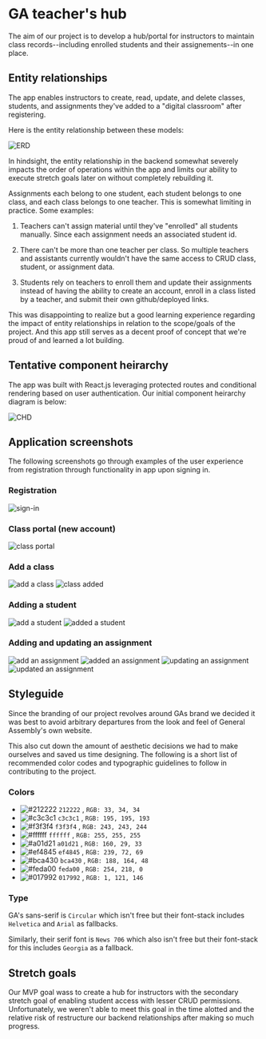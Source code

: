 # GA teacher's hub

The aim of our project is to develop a hub/portal for instructors to maintain class records--including enrolled students and their assignements--in one place.

## Entity relationships

The app enables instructors to create, read, update, and delete classes, students, and assignments they've added to a "digital classroom" after registering.

Here is the entity relationship between these models:

![ERD](/readmeAssets/teacherHub_erd.png)

In hindsight, the entity relationship in the backend somewhat severely impacts the order of operations within the app and limits our ability to execute stretch goals later on without completely rebuilding it.

Assignments each belong to one student, each student belongs to one class, and each class belongs to one teacher. This is somewhat limiting in practice. Some examples:

1. Teachers can't assign material until they've "enrolled" all students manually. Since each assignment needs an associated student id.

2. There can't be more than one teacher per class. So multiple teachers and assistants currently wouldn't have the same access to CRUD class, student, or assignment data.

3. Students rely on teachers to enroll them and update their assignments instead of having the ability to create an account, enroll in a class listed by a teacher, and submit their own github/deployed links.

This was disappointing to realize but a good learning experience regarding the impact of entity relationships in relation to the scope/goals of the project. And this app still serves as a decent proof of concept that we're proud of and learned a lot building. 


## Tentative component heirarchy

The app was built with React.js leveraging protected routes and conditional rendering based on user authentication. Our initial component heirarchy diagram is below:

![CHD](/readmeAssets/teacherHubCHD.png)

## Application screenshots

The following screenshots go through examples of the user experience from registration through functionality in app upon signing in.

### Registration
![sign-in](/readmeAssets/final/GA_register.png)

### Class portal (new account)
![class portal](/readmeAssets/final/GA_PortalNoClasses.png)

### Add a class
![add a class](/readmeAssets/final/GA_addClass.png)
![class added](/readmeAssets/final/GA_PortalInit.png)

### Adding a student
![add a student](/readmeAssets/final/GA_addStudent.png)
![added a student](/readmeAssets/final/GA_addedStudent.png)

### Adding and updating an assignment
![add an assignment](/readmeAssets/final/GA_addAssignment.png)
![added an assignment](/readmeAssets/final/GA_addedAssignment.png)
![updating an assignment](/readmeAssets/final/GA_updateAssignment.png)
![updated an assignment](/readmeAssets/final/GA_afterUpdate.png)


## Styleguide

Since the branding of our project revolves around GAs brand we decided it was best to avoid arbitrary departures from the look and feel of General Assembly's own website. 

This also cut down the amount of aesthetic decisions we had to make ourselves and saved us time designing. The following is a short list of recommended color codes and typographic guidelines to follow in contributing to the project. 

### Colors

- ![#212222](https://placehold.co/15x15/212222/212222.png) `212222` , `RGB: 33, 34, 34`
- ![#c3c3c1](https://placehold.co/15x15/c3c3c1/c3c3c1.png) `c3c3c1` , `RGB: 195, 195, 193`
- ![#f3f3f4](https://placehold.co/15x15/f3f3f4/f3f3f4.png) `f3f3f4` , `RGB: 243, 243, 244`
- ![#ffffff](https://placehold.co/15x15/ffffff/ffffff.png) `ffffff` , `RGB: 255, 255, 255`
- ![#a01d21](https://placehold.co/15x15/a01d21/a01d21.png) `a01d21` , `RGB: 160, 29, 33`
- ![#ef4845](https://placehold.co/15x15/ef4845/ef4845.png) `ef4845` , `RGB: 239, 72, 69`
- ![#bca430](https://placehold.co/15x15/bca430/bca430.png) `bca430` , `RGB: 188, 164, 48`
- ![#feda00](https://placehold.co/15x15/feda00/feda00.png) `feda00` , `RGB: 254, 218, 0`
- ![#017992](https://placehold.co/15x15/017992/017992.png) `017992` , `RGB: 1, 121, 146`

### Type

GA's sans-serif is `Circular` which isn't free but their font-stack includes `Helvetica` and `Arial` as fallbacks.

Similarly, their serif font is `News 706` which also isn't free but their font-stack for this includes `Georgia` as a fallback.

## Stretch goals

Our MVP goal wass to create a hub for instructors with the secondary stretch goal of enabling student access with lesser CRUD permissions. Unfortunately, we weren't able to meet this goal in the time alotted and the relative risk of restructure our backend relationships after making so much progress.
